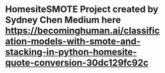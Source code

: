# HomesiteSMOTE Project created by Sydney Chen Medium here https://becominghuman.ai/classification-models-with-smote-and-stacking-in-python-homesite-quote-conversion-30dc129fc92c
